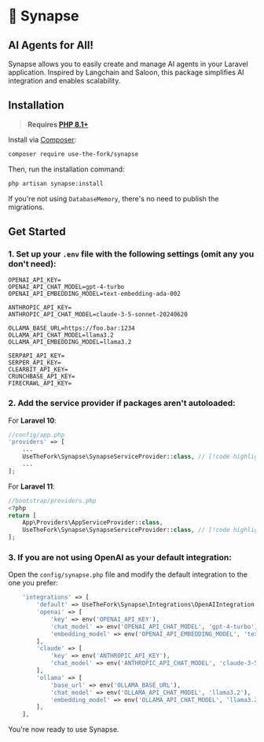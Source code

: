 # 🧠 Synapse

## AI Agents for All!

Synapse allows you to easily create and manage AI agents in your Laravel application. Inspired by Langchain and Saloon, this package simplifies AI integration and enables scalability.

## Installation

> **Requires [PHP 8.1+](https://php.net/releases/)**

Install via [Composer](https://getcomposer.org/):

```bash
composer require use-the-fork/synapse
```

Then, run the installation command:

```bash
php artisan synapse:install
```

If you're not using `DatabaseMemory`, there's no need to publish the migrations.

## Get Started

### 1. Set up your `.env` file with the following settings (omit any you don't need):

```dotenv
OPENAI_API_KEY=
OPENAI_API_CHAT_MODEL=gpt-4-turbo
OPENAI_API_EMBEDDING_MODEL=text-embedding-ada-002

ANTHROPIC_API_KEY=
ANTHROPIC_API_CHAT_MODEL=claude-3-5-sonnet-20240620

OLLAMA_BASE_URL=https://foo.bar:1234
OLLAMA_API_CHAT_MODEL=llama3.2
OLLAMA_API_EMBEDDING_MODEL=llama3.2

SERPAPI_API_KEY=
SERPER_API_KEY=
CLEARBIT_API_KEY=
CRUNCHBASE_API_KEY=
FIRECRAWL_API_KEY=
```

### 2. Add the service provider if packages aren't autoloaded:

For **Laravel 10**:

```php
//config/app.php
'providers' => [
    ...
    UseTheFork\Synapse\SynapseServiceProvider::class, // [!code highlight]
    ...
];
```

For **Laravel 11**:

```php
//bootstrap/providers.php
<?php
return [
    App\Providers\AppServiceProvider::class,
    UseTheFork\Synapse\SynapseServiceProvider::class, // [!code highlight]
];
```

### 3. If you are not using OpenAI as your default integration:
Open the `config/synapse.php` file and modify the default integration to the one you prefer:

```php
    'integrations' => [
        'default' => UseTheFork\Synapse\Integrations\OpenAIIntegration::class, // [!code highlight]
        'openai' => [
            'key' => env('OPENAI_API_KEY'),
            'chat_model' => env('OPENAI_API_CHAT_MODEL', 'gpt-4-turbo'),
            'embedding_model' => env('OPENAI_API_EMBEDDING_MODEL', 'text-embedding-ada-002'),
        ],
        'claude' => [
            'key' => env('ANTHROPIC_API_KEY'),
            'chat_model' => env('ANTHROPIC_API_CHAT_MODEL', 'claude-3-5-sonnet-20240620'),
        ],
        'ollama' => [
            'base_url' => env('OLLAMA_BASE_URL'),
            'chat_model' => env('OLLAMA_API_CHAT_MODEL', 'llama3.2'),
            'embedding_model' => env('OLLAMA_API_CHAT_MODEL', 'llama3.2'),
        ],
    ],
```

You're now ready to use Synapse.
